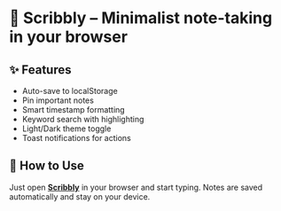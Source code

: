 # 📝 Scribbly – Minimalist note-taking in your browser

## ✨ Features
- Auto-save to localStorage
- Pin important notes
- Smart timestamp formatting
- Keyword search with highlighting
- Light/Dark theme toggle
- Toast notifications for actions

## 🚀 How to Use
Just open **[Scribbly](https://paulspective.github.io/scribbly)** in your browser and start typing. Notes are saved automatically and stay on your device.